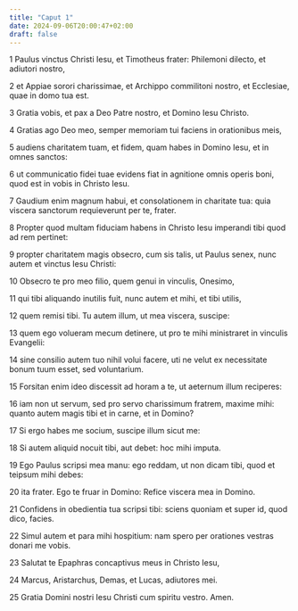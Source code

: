 ```yaml
---
title: "Caput 1"
date: 2024-09-06T20:00:47+02:00
draft: false
---
```



1 Paulus vinctus Christi Iesu, et Timotheus frater: Philemoni dilecto, et adiutori nostro,

2 et Appiae sorori charissimae, et Archippo commilitoni nostro, et Ecclesiae, quae in domo tua est.

3 Gratia vobis, et pax a Deo Patre nostro, et Domino Iesu Christo.

4 Gratias ago Deo meo, semper memoriam tui faciens in orationibus meis,

5 audiens charitatem tuam, et fidem, quam habes in Domino Iesu, et in omnes sanctos:

6 ut communicatio fidei tuae evidens fiat in agnitione omnis operis boni, quod est in vobis in Christo Iesu.

7 Gaudium enim magnum habui, et consolationem in charitate tua: quia viscera sanctorum requieverunt per te, frater.

8 Propter quod multam fiduciam habens in Christo Iesu imperandi tibi quod ad rem pertinet:

9 propter charitatem magis obsecro, cum sis talis, ut Paulus senex, nunc autem et vinctus Iesu Christi:

10 Obsecro te pro meo filio, quem genui in vinculis, Onesimo,

11 qui tibi aliquando inutilis fuit, nunc autem et mihi, et tibi utilis,

12 quem remisi tibi. Tu autem illum, ut mea viscera, suscipe:

13 quem ego volueram mecum detinere, ut pro te mihi ministraret in vinculis Evangelii:

14 sine consilio autem tuo nihil volui facere, uti ne velut ex necessitate bonum tuum esset, sed voluntarium.

15 Forsitan enim ideo discessit ad horam a te, ut aeternum illum reciperes:

16 iam non ut servum, sed pro servo charissimum fratrem, maxime mihi: quanto autem magis tibi et in carne, et in Domino?

17 Si ergo habes me socium, suscipe illum sicut me:

18 Si autem aliquid nocuit tibi, aut debet: hoc mihi imputa.

19 Ego Paulus scripsi mea manu: ego reddam, ut non dicam tibi, quod et teipsum mihi debes:

20 ita frater. Ego te fruar in Domino: Refice viscera mea in Domino.

21 Confidens in obedientia tua scripsi tibi: sciens quoniam et super id, quod dico, facies.

22 Simul autem et para mihi hospitium: nam spero per orationes vestras donari me vobis.

23 Salutat te Epaphras concaptivus meus in Christo Iesu,

24 Marcus, Aristarchus, Demas, et Lucas, adiutores mei.

25 Gratia Domini nostri Iesu Christi cum spiritu vestro. Amen.

